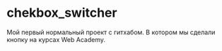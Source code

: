 # chekbox_switcher
Мой первый нормальный проект с гитхабом. В котором мы сделали кнопку на курсах Web Academy.
